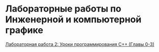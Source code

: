 # Лабораторные работы по Инженерной и компьютерной графике

[Лабораторная работа 2: Уроки программирования С++ (Главы 0-3)](./lab2)

